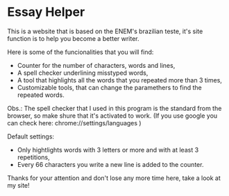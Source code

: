 # Essay Helper
This is a website that is based on the ENEM's brazilian teste, it's site function is to help you become a better writer.

Here is some of the funcionalities that you will find:

- Counter for the number of characters, words and lines,
- A spell checker underlining misstyped words,
- A tool that highlights all the words that you repeated more than 3 times,
- Customizable tools, that can change the paramethers to find the repeated words.

Obs.: The spell checker that I used in this program is the standard from the browser, so make shure that it's activated to work. (If you use google you can check here: chrome://settings/languages )

Default settings:

- Only hightlights words with 3 letters or more and with at least 3 repetitions,
- Every 66 characters you write a new line is added to the counter.

Thanks for your attention and don't lose any more time here, take a look at my site!
